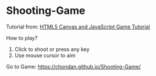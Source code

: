 # Shooting-Game

Tutorial from: [HTML5 Canvas and JavaScript Game Tutorial](https://www.youtube.com/watch?v=eI9idPTT0c4)

How to play?
1. Click to shoot or press any key
2. Use mouse cursor to aim

Go to Game: https://chondan.github.io/Shooting-Game/
